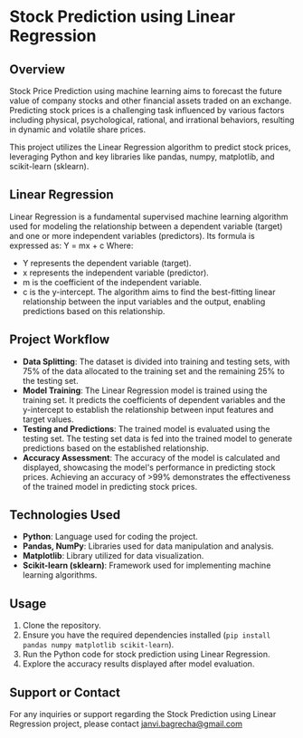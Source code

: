 # Stock Prediction using Linear Regression

## Overview
Stock Price Prediction using machine learning aims to forecast the future value of company stocks and other financial assets traded on an exchange. Predicting stock prices is a challenging task influenced by various factors including physical, psychological, rational, and irrational behaviors, resulting in dynamic and volatile share prices.

This project utilizes the Linear Regression algorithm to predict stock prices, leveraging Python and key libraries like pandas, numpy, matplotlib, and scikit-learn (sklearn).

## Linear Regression
Linear Regression is a fundamental supervised machine learning algorithm used for modeling the relationship between a dependent variable (target) and one or more independent variables (predictors). Its formula is expressed as: Y = mx + c
Where:
- Y represents the dependent variable (target).
- x represents the independent variable (predictor).
- m is the coefficient of the independent variable.
- c is the y-intercept.
The algorithm aims to find the best-fitting linear relationship between the input variables and the output, enabling predictions based on this relationship.

## Project Workflow
- **Data Splitting**: The dataset is divided into training and testing sets, with 75% of the data allocated to the training set and the remaining 25% to the testing set.
- **Model Training**: The Linear Regression model is trained using the training set. It predicts the coefficients of dependent variables and the y-intercept to establish the relationship between input features and target values.
- **Testing and Predictions**: The trained model is evaluated using the testing set. The testing set data is fed into the trained model to generate predictions based on the established relationship.
- **Accuracy Assessment**: The accuracy of the model is calculated and displayed, showcasing the model's performance in predicting stock prices. Achieving an accuracy of >99% demonstrates the effectiveness of the trained model in predicting stock prices.

## Technologies Used
- **Python**: Language used for coding the project.
- **Pandas, NumPy**: Libraries used for data manipulation and analysis.
- **Matplotlib**: Library utilized for data visualization.
- **Scikit-learn (sklearn)**: Framework used for implementing machine learning algorithms.

## Usage
1. Clone the repository.
2. Ensure you have the required dependencies installed (`pip install pandas numpy matplotlib scikit-learn`).
3. Run the Python code for stock prediction using Linear Regression.
4. Explore the accuracy results displayed after model evaluation.

## Support or Contact
For any inquiries or support regarding the Stock Prediction using Linear Regression project, please contact janvi.bagrecha@gmail.com
